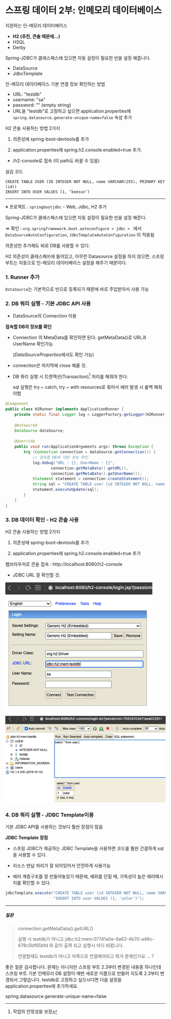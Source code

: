 # 스프링 데이터 2부: 인메모리 데이터베이스

지원하는 인-메모리 데이터베이스

* **H2 (추천, 콘솔 때문에...)**
* HSQL
* Derby

Spring-JDBC가 클래스패스에 있으면 자동 설정이 필요한 빈을 설정 해줍니다.

* DataSource
* JdbcTemplate

인-메모리 데이터베이스 기본 연결 정보 확인하는 방법

* URL: "testdb"
* username: "sa"
* password: "" (empty string)
* URL을 "testdb"로 고정하고 싶으면 application.properties에 `spring.datasource.generate-unique-name=false` 속성 추가

H2 콘솔 사용하는 방법 2가지

1. 의존성에 spring-boot-devtools를 추가

2. application.properties에 spring.h2.console.enabled=true 추가.

* /h2-console로 접속 (이 path도 바꿀 수 있음)

실습 코드

```mysql
CREATE TABLE USER (ID INTEGER NOT NULL, name VARCHAR(255), PRIMARY KEY (id))
INSERT INTO USER VALUES (1, ‘keesun’)
```

---

※ 프로젝트 : `springbootjdbc` - Web, Jdbc, H2 추가

Spring-JDBC가 클래스패스에 있으면 자동 설정이 필요한 빈을 설정 해준다.

⇒ 확인 : `org.springframework.boot.autoconfigure > jdbc > ` 에서 `DataSourceAutoConfiguration`, `JdbcTemplateAutoConfiguration` 이 적용됨



의존성만 추가해도 바로 DB를 사용할 수 있다.

H2 의존성이 클래스패쓰에 들어있고, 아무런 Datasource 설정을 하지 않으면, 스프링부트는 자동으로 인-메모리 데이터베이스 설정을 해주기 때문이다.



### 1. Runner 추가

`DataSource`는 기본적으로 빈으로 등록되기 때문에 바로 주입받아서 사용 가능



### 2. DB 쿼리 실행 - 기본 JDBC API 사용

* DataSource의 Connection 이용

**접속할 DB의 정보를 확인**

* Connection 의 MetaData를 확인하면 된다. getMetaData()로 URL과 UserName 확인가능

  (*DataSourceProperties*에서도 확인 가능)

* connection은 마지막에 close 해줄 것.

* DB 쿼리 실행 시 트랜젝션(Transaction)[^1] 처리를 해줘야 한다.

  sql 실행은 try ~ catch, try ~ with resources로 묶어서 에러 발생 시 롤백 해줘야함

[^1]: 작업의 안정성을 보장



```java
@Component
public class H2Runner implements ApplicationRunner {
    private static final Logger log = LoggerFactory.getLogger(H2Runner.class);

    @Autowired
    DataSource dataSource;

    @Override
    public void run(ApplicationArguments args) throws Exception {
        try (Connection connection = dataSource.getConnection()) {
            // 접속할 DB에 대한 정보 확인
            log.debug("URL : {}, UserName : {}",
                    connection.getMetaData().getURL(),
                    connection.getMetaData().getUserName());
            Statement statement = connection.createStatement();
            String sql = "CREATE TABLE user (id INTEGER NOT NULL, name VARCHAR(255), PRIMARY KEY (id)));
            statement.executeUpdate(sql);
        }
    }
}
```



### 3. DB 데이터 확인 - H2 콘솔 사용

H2 콘솔 사용하는 방법 2가지

1. 의존성에 spring-boot-devtools를 추가

2. application.properties에 spring.h2.console.enabled=true 추가



웹브라우저로 콘솔 접속 : http://localhost:8080/h2-console

* JDBC URL 잘 확인할 것.

![image-20210103152202102](images/image-20210103152202102.png)

![image-20210103152326594](images/image-20210103152326594.png)



### 4.  DB 쿼리 실행 - JDBC Template이용

기본 JDBC API를 사용하는 것보다 훨씬 장점이 많음

**JDBC Template 장점**

* 스프링 JDBC가 제공하는 JDBC Template을 사용하면 코드를 훨씬 간결하게 sql을 사용할 수 있다. 

* 리소스 반납 처리가 잘 되어있어서 안전하게 사용가능

* 에러 계층구조를 잘 만들어놓았기 때문에, 예외를 던질 때, 가독성이 높은 에러메시지를 확인할 수 있다.

```java
jdbcTemplate.execute("CREATE TABLE user (id INTEGER NOT NULL, name VARCHAR(255), PRIMARY KEY (id));\n" +
                     "INSERT INTO user VALUES (1, 'solar')");
```





---

##### 질문

> connection.getMetaData().getURL()
>
> 실행 시 testdb가 아니고 jdbc:h2:mem:07741a0e-9a63-4b70-a46c-678c5bf65bfd 와 같이 출력 되고 실행시 마다 바뀝니다.
>
> 연결할때도 testdb가 아니고 저쪽으로 연결해야되고 
> 뭐가 문제인가요 ... ?

좋은 질문 감사합니다. 문제는 아니지만 스프링 부트 2.3부터 변경된 내용중 하나인데 스프링 부트 기본 인메모리 DB 설정이 매번 새로운 이름으로 만들어 지도록 2.3부터 변경되서 그렇습니다. testdb로 고정하고 싶으시다면 다음 설정을 application.properties에 추가하세요.

spring.datasource.generate-unique-name=false





















